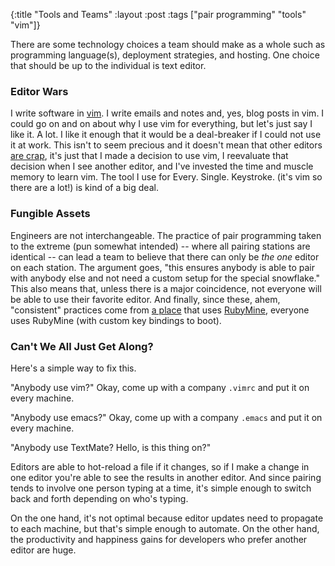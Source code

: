 {:title "Tools and Teams"
:layout :post
:tags ["pair programming" "tools" "vim"]}

There are some technology choices a team should make as a whole such as programming language(s), deployment strategies, and hosting. One choice that should be up to the individual is text editor.

### Editor Wars

I write software in [vim][vim]. I write emails and notes and, yes, blog posts in vim. I could go on and on about why I use vim for everything, but let's just say I like it. A lot. I like it enough that it would be a deal-breaker if I could not use it at work. This isn't to seem precious and it doesn't mean that other editors [are crap][crap], it's just that I made a decision to use vim, I reevaluate that decision when I see another editor, and I've invested the time and muscle memory to learn vim. The tool I use for Every. Single. Keystroke. (it's vim so there are a lot!) is kind of a big deal.

### Fungible Assets

Engineers are not interchangeable. The practice of pair programming taken to the extreme (pun somewhat intended) -- where all pairing stations are identical -- can lead a team to believe that there can only be *the one* editor on each station. The argument goes, "this ensures anybody is able to pair with anybody else and not need a custom setup for the special snowflake." This also means that, unless there is a major coincidence, not everyone will be able to use their favorite editor. And finally, since these, ahem, "consistent" practices come from [a place][pivotal] that uses [RubyMine][rubymine], everyone uses RubyMine (with custom key bindings to boot).

### Can't We All Just Get Along?

Here's a simple way to fix this.

"Anybody use vim?" Okay, come up with a company `.vimrc` and put it on every machine.

"Anybody use emacs?" Okay, come up with a company `.emacs` and put it on every machine.

"Anybody use TextMate? Hello, is this thing on?"

Editors are able to hot-reload a file if it changes, so if I make a change in one editor you're able to see the results in another editor. And since pairing tends to involve one person typing at a time, it's simple enough to switch back and forth depending on who's typing.

On the one hand, it's not optimal because editor updates need to propagate to each machine, but that's simple enough to automate. On the other hand, the productivity and happiness gains for developers who prefer another editor are huge.

[vim]: /tags-output/vim.html
[crap]: https://www.youtube.com/watch?v=seN7AKSwMFU
[pivotal]: http://pivotal.io/labs
[rubymine]: https://www.jetbrains.com/ruby/
